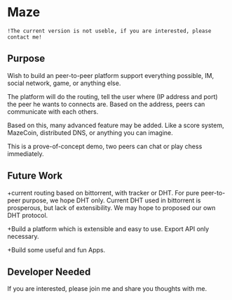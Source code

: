 Maze
======

    !The current version is not useble, if you are interested, please contact me!

Purpose
-------

Wish to build an peer-to-peer platform support everything possible, 
IM, social network, game, or anything else.

The platform will do the routing, tell the user where (IP address and
port) the peer he wants to connects are. Based on the address, peers 
can communicate with each others.

Based on this, many advanced feature may be added. Like a score system, 
MazeCoin, distributed DNS, or anything you can imagine.

This is a prove-of-concept demo, two peers can chat or play chess immediately.

Future Work
-----------
+current routing based on bittorrent, with tracker or DHT. For pure
peer-to-peer purpose, we hope DHT only. Current DHT used in bittorrent
is prosperous, but lack of extensibility. We may hope to proposed our 
own DHT protocol.

+Build a platform which is extensible and easy to use. Export API only necessary.

+Build some useful and fun Apps.

Developer Needed
----------------
If you are interested, please join me and 
share you thoughts with me.

